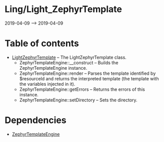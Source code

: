 Ling/Light_ZephyrTemplate
================
2019-04-09 --> 2019-04-09




Table of contents
===========

- [LightZephyrTemplate](https://github.com/lingtalfi/Light_ZephyrTemplate/blob/master/doc/api/Ling/Light_ZephyrTemplate/LightZephyrTemplate.md) &ndash; The LightZephyrTemplate class.
    - ZephyrTemplateEngine::__construct &ndash; Builds the ZephyrTemplateEngine instance.
    - ZephyrTemplateEngine::render &ndash; Parses the template identified by $resourceId and returns the interpreted template (the template with the variables injected in it).
    - ZephyrTemplateEngine::getErrors &ndash; Returns the errors of this instance.
    - ZephyrTemplateEngine::setDirectory &ndash; Sets the directory.


Dependencies
============
- [ZephyrTemplateEngine](https://github.com/lingtalfi/ZephyrTemplateEngine)


